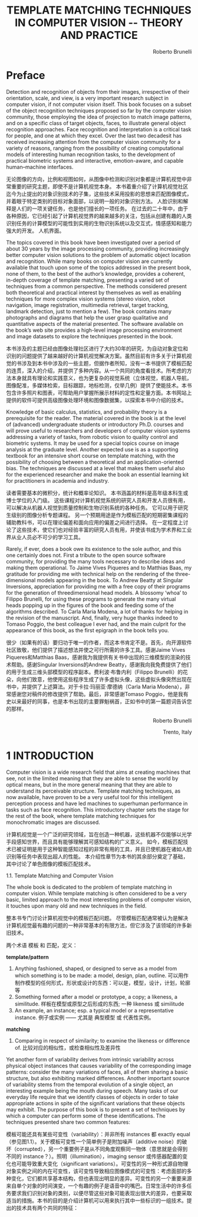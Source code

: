 <h1 style="text-align:center">TEMPLATE MATCHING TECHNIQUES IN COMPUTER VISION -- THEORY AND PRACTICE</h1>
<p style="text-align:right">Roberto Brunelli</p>

# Preface

Detection and recognition of objects from their images, irrespective of their orientation,  scale, and view, is a very important research subject in computer vision, if not computer  vision itself. This book focuses on a subset of the object recognition techniques proposed  so far by the computer vision community, those employing the idea of projection to match  image patterns, and on a specific class of target objects, faces, to illustrate general object  recognition approaches. Face recognition and interpretation is a critical task for people, and  one at which they excel. Over the last two decadesit has received increasing attention from the  computer vision community for a variety of reasons, ranging from the possibility of creating  computational models of interesting human recognition tasks, to the development of practical  biometric systems and interactive, emotion-aware, and capable human–machine interfaces.

无论图像的方向，比例和视图如何，从图像中检测和识别对象都是计算机视觉中非常重要的研究主题，即使不是计算机视觉本身。 本书着重介绍了计算机视觉社区迄今为止提出的对象识别技术的子集，这些技术采用投影的思想来匹配图像模式，并着眼于特定类别的目标对象面部，以说明一般的对象识别方法。 人脸识别和解释是人们的一项关键任务，也是他们擅长的一项任务。 在过去的二十年中，由于各种原因，它已经引起了计算机视觉界的越来越多的关注，包括从创建有趣的人类识别任务的计算模型的可能性到实用的生物识别系统以及交互式，情感感知和能力强大的开发。 人机界面。

The topics covered in this book have been investigated over a period of about 30 years by  the image processing community, providing increasingly better computer vision solutions to  the problem of automatic object location and recognition. While many books on computer  vision are currently available that touch upon some of the topics addressed in the present  book, none of them, to the best of the author’s knowledge, provides a coherent, in-depth coverage of template matching, presenting a varied set of techniques from a common perspective.  The methods considered present both theoretical and practical interest by themselves as well  as enabling techniques for more complex vision systems (stereo vision, robot navigation,  image registration, multimedia retrieval, target tracking, landmark detection, just to mention  a few). The book contains many photographs and diagrams that help the user grasp qualitative  and quantitative aspects of the material presented. The software available on the book’s web  site provides a high-level image processing environment and image datasets to explore the  techniques presented in the book.

本书涉及的主题已经由图像处理社区进行了大约30年的研究，为自动对象定位和识别的问题提供了越来越好的计算机视觉解决方案。虽然目前有许多关于计算机视觉的书涉及到本书中涉及的一些主题，但据作者所知，没有一本书提供了模板匹配的连贯，深入的介绍，并提供了多种内容。从一个共同的角度看技术。所考虑的方法本身就具有理论和实践意义，也为更复杂的视觉系统（立体视觉，机器人导航，图像配准，多媒体检索，目标跟踪，地标检测，仅举几例）提供了使能技术。本书包含许多照片和图表，可帮助用户掌握所展示材料的定性和定量方面。本书网站上提供的软件可提供高级图像处理环境和图像数据集，以探索本书中介绍的技术。

Knowledge of basic calculus, statistics, and probability theory is a prerequisite for the  reader. The material covered in the book is at the level of (advanced) undergraduate students  or introductory Ph.D. courses and will prove useful to researchers and developers of computer  vision systems addressing a variety of tasks, from robotic vision to quality control and  biometric systems. It may be used for a special topics course on image analysis at the  graduate level. Another expected use is as a supporting textbook for an intensive short  course on template matching, with the possibility of choosing between a theoretical and an  application-oriented bias. The techniques are discussed at a level that makes them useful also  for the experienced researcher and make the book an essential learning kit for practitioners in  academia and industry.

读者需要基本的微积分，统计和概率论知识。 本书涵盖的材料是高年级本科生或博士学位的入门级。 这些课程对计算机视觉系统的研究人员和开发人员很有用，可以解决从机器人视觉到质量控制和生物识别系统的各种任务。 它可以用于研究生级别的图像分析专题课程。 另一个预期用途是作为模板匹配的短期密集课程的辅助教科书，可以在理论偏差和面向应用的偏差之间进行选择。 在一定程度上讨论了这些技术，使它们也对经验丰富的研究人员有用，并使该书成为学术界和工业界从业人员必不可少的学习工具。

Rarely, if ever, does a book owe its existence to the sole author, and this one certainly  does not. First a tribute to the open source software community, for providing the many tools  necessary to describe ideas and making them operational. To Jaime Vives Piqueres and to  Matthias Baas, my gratitude for providing me with technical help on the rendering of the  three-dimensional models appearing in the book. To Andrew Beatty at Singular Inversions,  appreciation for providing me with a free copy of their programs for the generation of threedimensional head models. A blossomy ‘whoa’ to Filippo Brunelli, for using these programs  to generate the many virtual heads popping up in the figures of the book and feeding some of  the algorithms described. To Carla Maria Modena, a lot of thanks for helping in the revision  of the manuscript. And, finally, very huge thanks indeed to Tomaso Poggio, the best colleague  I ever had, and the main culprit for the appearance of this book, as the first epigraph in the  book tells you.

很少（如果有的话）要归功于唯一的作者，而这本书肯定不是。首先，向开源软件社区致敬，他们提供了描述想法并使之可行所需的许多工具。感谢Jaime Vives Piqueres和Matthias Baas，感谢我为我提供有关书中出现的三维模型的渲染的技术帮助。感谢Singular Inversions的Andrew Beatty，感谢我向我免费提供了他们的用于生成三维头部模型的程序副本。费利波·布鲁内利（Filippo Brunelli）的花朵，向他们致意，他使用这些程序生成了许多虚拟头像，这些虚拟头像突然出现在书中，并提供了上述算法。对于卡拉·玛丽亚·摩德纳（Carla Maria Modena），非常感谢您对稿件的修改提供了帮助。最后，非常感谢Tomaso Poggio，他是我有史以来最好的同事，也是本书出现的主要罪魁祸首，正如书中的第一篇题词告诉您的那样。

<p style="text-align:right">Roberto Brunelli</p>
<p style="text-align:right">Trento, Italy</p>

# 1 INTRODUCTION

Computer vision is a wide research field that aims at creating machines that see, not in  the limited meaning that they are able to sense the world by optical means, but in the  more general meaning that they are able to understand its perceivable structure. Template  matching techniques, as now available, have proven to be a very useful tool for this intelligent  perception process and have led machines to superhuman performance in tasks such as face  recognition. This introductory chapter sets the stage for the rest of the book, where template  matching techniques for monochromatic images are discussed.

计算机视觉是一个广泛的研究领域，旨在创造一种机器，这些机器不仅能够以光学手段感知世界，而且具有能够理解其可感知结构的广义意义。 如今，模板匹配技术已被证明是用于这种智能感知过程的非常有用的工具，并且已使机器在诸如人脸识别等任务中表现出超人的性能。 本介绍性章节为本书的其余部分奠定了基础，其中讨论了单色图像的模板匹配技术。

1.1. Template Matching and Computer Vision

The whole book is dedicated to the problem of template matching in computer vision. While  template matching is often considered to be a very basic, limited approach to the most  interesting problems of computer vision, it touches upon many old and new techniques in  the field.

整本书专门讨论计算机视觉中的模板匹配问题。 尽管模板匹配通常被认为是解决计算机视觉最有趣的问题的一种非常基本的有限方法，但它涉及了该领域的许多新旧技术。

两个术语 模板 和 匹配，定义：

**template/pattern**
1. Anything fashioned, shaped, or designed to serve as a model from which
something is to be made: a model, design, plan, outline.
可以用作制作模型的任何形式，形状或设计的东西：可以是，模型，设计，计划，轮廓等
2. Something formed after a model or prototype, a copy; a likeness, a similitude.
样板在模型或原型之后形成的东西; 一种 likeness 或 similitude
1. An example, an instance; esp. a typical model or a representative instance.
例子或实例 —— 尤其是 典型模型 或 代表性实例。

**matching**
1. Comparing in respect of similarity; to examine the likeness or difference of.
比较对应的相似性，或检查相似性及差异性

Yet another form of variability  derives from intrinsic variability across physical object instances that causes variability  of the corresponding image patterns: consider the many variations of faces, all of them  sharing a basic structure, but also exhibiting marked differences. Another important source of  variability stems from the temporal evolution of a single object, an interesting example being  the mouth during speech. Many tasks of our everyday life require that we identify classes  of objects in order to take appropriate actions in spite of the significant variations that these  objects may exhibit. The purpose of this book is to present a set of techniques by which  a computer can perform some of these identifications. The techniques presented share two  common features:

模板可能还具有某些可变性（variability）：并非所有 instances 都 exactly equal（参见图1.1）。关于模板可变性一个简单例子是附加噪声（additive noise）的破坏（corrupted），另一个重要例子是从不同角度观察同一物体（意思就是会得到不同的 instance？）。照明（illumination），imaging sensor 或传感器配置的变化也可能导致重大变化（significant variations）。可变性的另一种形式源自物理对象实例之间的内在可变性，该可变性导致相应图像模式的可变性：考虑面部的多种变化，它们都共享基本结构，但也表现出明显的差异。可变性的另一个重要来源来自单个对象的时间演变，一个有趣的例子是语音中的嘴巴。日常生活中的许多任务要求我们识别对象的类别，以便尽管这些对象可能表现出很大的差异，也要采取适当的措施。本书的目的是介绍计算机可以用来执行其中一些标识的一组技术。提出的技术具有两个共同的特征：
